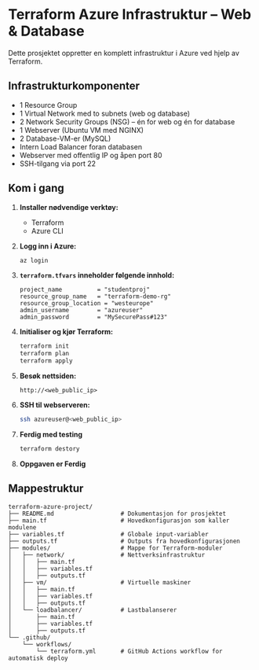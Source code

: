 # Terraform Azure Infrastruktur – Web & Database

Dette prosjektet oppretter en komplett infrastruktur i Azure ved hjelp av Terraform.

## Infrastrukturkomponenter

- 1 Resource Group
- 1 Virtual Network med to subnets (web og database)
- 2 Network Security Groups (NSG) – én for web og én for database
- 1 Webserver (Ubuntu VM med NGINX)
- 2 Database-VM-er (MySQL)
- Intern Load Balancer foran databasen
- Webserver med offentlig IP og åpen port 80
- SSH-tilgang via port 22

## Kom i gang

1. **Installer nødvendige verktøy:**
   - Terraform
   - Azure CLI

2. **Logg inn i Azure:**
   ```bash
   az login
   ```

3. **`terraform.tfvars` inneholder følgende innhold:**

   ```hcl
   project_name          = "studentproj"
   resource_group_name   = "terraform-demo-rg"
   resource_group_location = "westeurope"
   admin_username        = "azureuser"
   admin_password        = "MySecurePass#123"
   ```

4. **Initialiser og kjør Terraform:**

   ```bash
   terraform init
   terraform plan
   terraform apply
   ```

5. **Besøk nettsiden:**
   ```text
   http://<web_public_ip>
   ```

6. **SSH til webserveren:**
   ```bash
   ssh azureuser@<web_public_ip>
   ```

7. **Ferdig med testing**
   ```bash 
   terraform destory
   ```

8. **Oppgaven er Ferdig**

## Mappestruktur

```
terraform-azure-project/
├── README.md                   # Dokumentasjon for prosjektet
├── main.tf                     # Hovedkonfigurasjon som kaller modulene
├── variables.tf                # Globale input-variabler
├── outputs.tf                  # Outputs fra hovedkonfigurasjonen
├── modules/                    # Mappe for Terraform-moduler
│   ├── network/                # Nettverksinfrastruktur
│   │   ├── main.tf
│   │   ├── variables.tf
│   │   ├── outputs.tf
│   ├── vm/                     # Virtuelle maskiner
│   │   ├── main.tf
│   │   ├── variables.tf
│   │   ├── outputs.tf
│   └── loadbalancer/           # Lastbalanserer
│       ├── main.tf
│       ├── variables.tf
│       ├── outputs.tf
└── .github/
    └── workflows/
        └── terraform.yml       # GitHub Actions workflow for automatisk deploy
```
